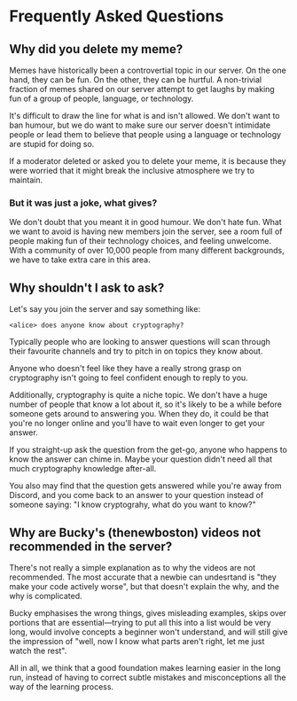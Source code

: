 ---
---

# Frequently Asked Questions

## Why did you delete my meme?

Memes have historically been a controvertial topic in our server. On the one
hand, they can be fun. On the other, they can be hurtful. A non-trivial
fraction of memes shared on our server attempt to get laughs by making fun of a
group of people, language, or technology.

It's difficult to draw the line for what is and isn't allowed. We don't want to
ban humour, but we do want to make sure our server doesn't intimidate people or
lead them to believe that people using a language or technology are stupid for
doing so.

If a moderator deleted or asked you to delete your meme, it is because they
were worried that it might break the inclusive atmosphere we try to maintain.

### But it was just a joke, what gives?

We don't doubt that you meant it in good humour. We don't hate fun. What we
want to avoid is having new members join the server, see a room full of people
making fun of their technology choices, and feeling unwelcome. With a community
of over 10,000 people from many different backgrounds, we have to take extra
care in this area.

## Why shouldn't I ask to ask?

Let's say you join the server and say something like:

	<alice> does anyone know about cryptography?

Typically people who are looking to answer questions will scan through their
favourite channels and try to pitch in on topics they know about.

Anyone who doesn't feel like they have a really strong grasp on cryptography
isn't going to feel confident enough to reply to you.

Additionally, cryptography is quite a niche topic. We don't have a huge number
of people that know a lot about it, so it's likely to be a while before
someone gets around to answering you. When they do, it could be that you're no
longer online and you'll have to wait even longer to get your answer.

If you straight-up ask the question from the get-go, anyone who happens to
know the answer can chime in. Maybe your question didn't need all that much
cryptography knowledge after-all. 

You also may find that the question gets answered while you're away from
Discord, and you come back to an answer to your question instead of someone
saying: "I know cryptograhy, what do you want to know?"

## Why are Bucky's (thenewboston) videos not recommended in the server?
There's not really a simple explanation as to why the videos are not 
recommended. The most accurate that a newbie can undesrtand is "they make 
your code actively worse", but that doesn't explain the why, and the why is 
complicated.

Bucky emphasises the wrong things, gives misleading examples, skips over portions
that are essential—trying to put all this into a list would be very long, would 
involve concepts a beginner won't understand, and will still give the impression
of "well, now I know what parts aren't right, let me just watch the rest".

All in all, we think that a good foundation makes learning easier in the long
run, instead of having to correct subtle mistakes and misconceptions all the
way of the learning process.
